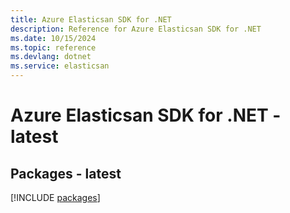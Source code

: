 ```yaml
---
title: Azure Elasticsan SDK for .NET
description: Reference for Azure Elasticsan SDK for .NET
ms.date: 10/15/2024
ms.topic: reference
ms.devlang: dotnet
ms.service: elasticsan
---
```

# Azure Elasticsan SDK for .NET - latest
## Packages - latest
[!INCLUDE [packages](elasticsan-index.md)]